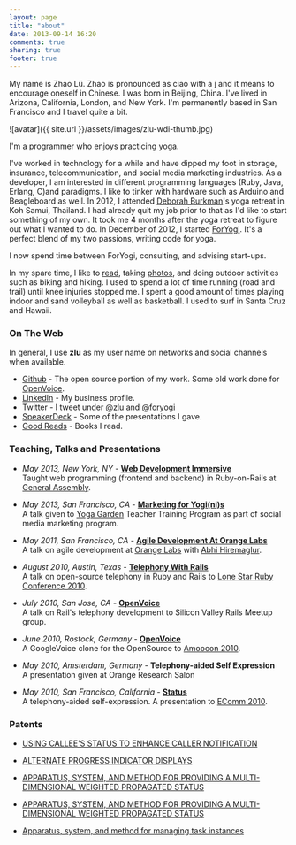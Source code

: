 ```yaml
---
layout: page
title: "about"
date: 2013-09-14 16:20
comments: true
sharing: true
footer: true
---
```


My name is Zhao Lü.  Zhao is pronounced as ciao with a j and it means to encourage oneself in Chinese.  I was born in Beijing, China.  I've lived in Arizona, California, London, and New York.  I'm permanently based in San Francisco and I travel quite a bit.

![avatar]({{ site.url }}/assets/images/zlu-wdi-thumb.jpg)

I'm a programmer who enjoys practicing yoga.  

I've worked in technology for a while and have dipped my foot in storage, insurance, telecommunication, and social media marketing industries.  As a developer, I am interested in different programming languages (Ruby, Java, Erlang, C)and paradigms.  I like to tinker with hardware such as Arduino and Beagleboard as well.  In 2012, I attended [Deborah Burkman](https://www.foryogi.com/teachers/503)'s yoga retreat in Koh Samui, Thailand.  I had already quit my job prior to that as I'd like to start something of my own.  It took me 4 months after the yoga retreat to figure out what I wanted to do.  In December of 2012, I started [ForYogi](https://foryogi.com).  It's a perfect blend of my two passions, writing code for yoga.

I now spend time between ForYogi, consulting, and advising start-ups.  

In my spare time, I like to [read][goodreads], taking [photos][flickr], and doing outdoor activities such as biking and hiking.  I used to spend a lot of time running (road and trail) until knee injuries stopped me.  I spent a good amount of times playing indoor and sand volleyball as well as basketball.  I used to surf in Santa Cruz and Hawaii.  


### On The Web

In general, I use **zlu** as my user name on networks and social channels when available.  

- [Github](http://github.com/zlu) - The open source portion of my work.  Some old work done for [OpenVoice](http://github.com/openvoice).     
- [LinkedIn](http://linkedin.com/u/zhaolu) - My business profile.  
- Twitter - I tweet under [@zlu](http://twitter.com/zlu) and [@foryogi](http://twitter.com/foryogi)  
- [SpeakerDeck](https://speakerdeck.com/zlu) - Some of the presentations I gave.  
- [Good Reads][goodreads] - Books I read.

### Teaching, Talks and Presentations

- _May 2013, New York, NY_ - **[Web Development Immersive](https://generalassemb.ly/instructors/zhao-lu/1464)**  
Taught web programming (frontend and backend) in Ruby-on-Rails at [General Assembly](http://generalassemb.ly).

- _May 2013, San Francisco, CA_ - **[Marketing for Yogi(ni)s](https://speakerdeck.com/zlu/for-yoga-garden-teacher-training)**   
A talk given to [Yoga Garden](http://https://www.foryogi.com/studios/1) Teacher Training Program as part of social media marketing program.

- _May 2011, San Francisco, CA_ - **[Agile Development At Orange Labs](https://speakerdeck.com/zlu/agile-development-at-orange-labs)**  
A talk on agile development at [Orange Labs](http://orange.com) with [Abhi Hiremaglur](https://github.com/hiremaga).

- _August 2010, Austin, Texas_ - **[Telephony With Rails](https://speakerdeck.com/zlu/telephony-in-rails)**   
A talk on open-source telephony in Ruby and Rails to [Lone Star Ruby Conference 2010](http://www.lonestarruby.org).

- _July 2010, San Jose, CA_ - **[OpenVoice](http://www.meetup.com/rubymeetup/events/13949209/?a=socialmedia)**  
A talk on Rail's telephony development to Silicon Valley Rails Meetup group.

- _June 2010, Rostock, Germany_ - **[OpenVoice](https://speakerdeck.com/zlu/openvoice)**  
A GoogleVoice clone for the OpenSource to [Amoocon 2010](http://amooma.de/).  

- _May 2010, Amsterdam, Germany_ - **Telephony-aided Self Expression**  
A presentation given at Orange Research Salon

- _May 2010, San Francisco, California_ - **[Status](https://speakerdeck.com/zlu/status-voicemail)**  
A telephony-aided self-expression.  A presentation to [EComm 2010](http://america.ecomm.ec).

### Patents

- [USING CALLEE'S STATUS TO ENHANCE CALLER NOTIFICATION]("http://worldwide.espacenet.com/publicationDetails/description?CC=WO&NR=2011067676A1&KC=A1&FT=D&ND=3&date=20110609&DB=EPODOC&locale=en_EP")

- [ALTERNATE PROGRESS INDICATOR DISPLAYS]("http://appft.uspto.gov/netacgi/nph-Parser?Sect1=PTO2&Sect2=HITOFF&u=%2Fnetahtml%2FPTO%2Fsearch-adv.html&r=2&f=G&l=50&d=PG01&p=1&S1=(%22lu+zhao%22.IN.)&OS=IN/%22lu+zhao%22&RS=IN/%22lu+zhao%22")

- [APPARATUS, SYSTEM, AND METHOD FOR PROVIDING A MULTI-DIMENSIONAL WEIGHTED PROPAGATED STATUS]("http://appft.uspto.gov/netacgi/nph-Parser?Sect1=PTO2&Sect2=HITOFF&u=%2Fnetahtml%2FPTO%2Fsearch-adv.html&r=5&f=G&l=50&d=PG01&p=1&S1=(%22lu+zhao%22.IN.)&OS=IN/%22lu+zhao%22&RS=IN/%22lu+zhao%22")

- [APPARATUS, SYSTEM, AND METHOD FOR PROVIDING A MULTI-DIMENSIONAL WEIGHTED PROPAGATED STATUS]("http://worldwide.espacenet.com/publicationDetails/description?CC=US&NR=2008155325A1&KC=A1&FT=D&ND=3&date=20080626&DB=EPODOC&locale=en_EP")

- [Apparatus, system, and method for managing task instances]("http://appft.uspto.gov/netacgi/nph-Parser?Sect1=PTO2&Sect2=HITOFF&u=%2Fnetahtml%2FPTO%2Fsearch-adv.html&r=7&f=G&l=50&d=PG01&p=1&S1=(%22lu+zhao%22.IN.)&OS=IN/%22lu+zhao%22&RS=IN/%22lu+zhao%22")

[goodreads]: http://www.goodreads.com/zlu1 "GoodReads"
[flickr]: http://www.flickr.com/photos/zzlluu/ "Flickr"